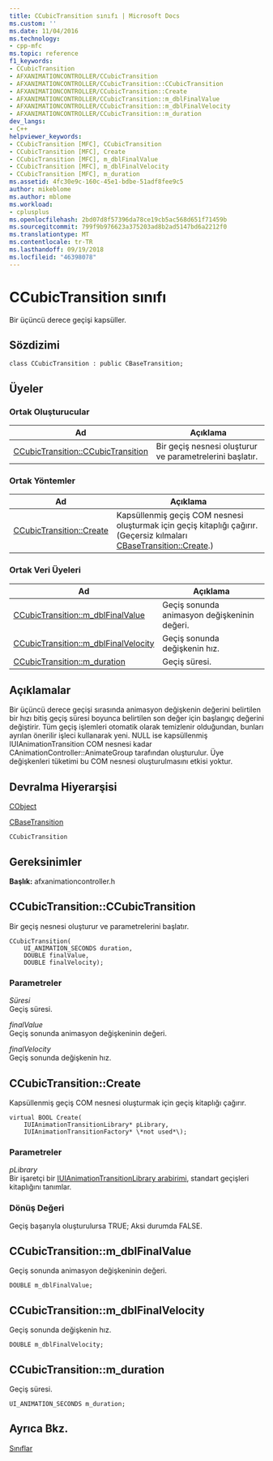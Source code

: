 ```yaml
---
title: CCubicTransition sınıfı | Microsoft Docs
ms.custom: ''
ms.date: 11/04/2016
ms.technology:
- cpp-mfc
ms.topic: reference
f1_keywords:
- CCubicTransition
- AFXANIMATIONCONTROLLER/CCubicTransition
- AFXANIMATIONCONTROLLER/CCubicTransition::CCubicTransition
- AFXANIMATIONCONTROLLER/CCubicTransition::Create
- AFXANIMATIONCONTROLLER/CCubicTransition::m_dblFinalValue
- AFXANIMATIONCONTROLLER/CCubicTransition::m_dblFinalVelocity
- AFXANIMATIONCONTROLLER/CCubicTransition::m_duration
dev_langs:
- C++
helpviewer_keywords:
- CCubicTransition [MFC], CCubicTransition
- CCubicTransition [MFC], Create
- CCubicTransition [MFC], m_dblFinalValue
- CCubicTransition [MFC], m_dblFinalVelocity
- CCubicTransition [MFC], m_duration
ms.assetid: 4fc30e9c-160c-45e1-bdbe-51adf8fee9c5
author: mikeblome
ms.author: mblome
ms.workload:
- cplusplus
ms.openlocfilehash: 2bd07d8f57396da78ce19cb5ac568d651f71459b
ms.sourcegitcommit: 799f9b976623a375203ad8b2ad5147bd6a2212f0
ms.translationtype: MT
ms.contentlocale: tr-TR
ms.lasthandoff: 09/19/2018
ms.locfileid: "46398078"
---
```

# <a name="ccubictransition-class"></a>CCubicTransition sınıfı

Bir üçüncü derece geçişi kapsüller.

## <a name="syntax"></a>Sözdizimi

```
class CCubicTransition : public CBaseTransition;
```

## <a name="members"></a>Üyeler

### <a name="public-constructors"></a>Ortak Oluşturucular

|Ad|Açıklama|
|----------|-----------------|
|[CCubicTransition::CCubicTransition](#ccubictransition)|Bir geçiş nesnesi oluşturur ve parametrelerini başlatır.|

### <a name="public-methods"></a>Ortak Yöntemler

|Ad|Açıklama|
|----------|-----------------|
|[CCubicTransition::Create](#create)|Kapsüllenmiş geçiş COM nesnesi oluşturmak için geçiş kitaplığı çağırır. (Geçersiz kılmaları [CBaseTransition::Create](../../mfc/reference/cbasetransition-class.md#create).)|

### <a name="public-data-members"></a>Ortak Veri Üyeleri

|Ad|Açıklama|
|----------|-----------------|
|[CCubicTransition::m_dblFinalValue](#m_dblfinalvalue)|Geçiş sonunda animasyon değişkeninin değeri.|
|[CCubicTransition::m_dblFinalVelocity](#m_dblfinalvelocity)|Geçiş sonunda değişkenin hız.|
|[CCubicTransition::m_duration](#m_duration)|Geçiş süresi.|

## <a name="remarks"></a>Açıklamalar

Bir üçüncü derece geçişi sırasında animasyon değişkenin değerini belirtilen bir hızı bitiş geçiş süresi boyunca belirtilen son değer için başlangıç değerini değiştirir. Tüm geçiş işlemleri otomatik olarak temizlenir olduğundan, bunları ayrılan önerilir işleci kullanarak yeni. NULL ise kapsüllenmiş IUIAnimationTransition COM nesnesi kadar CAnimationController::AnimateGroup tarafından oluşturulur. Üye değişkenleri tüketimi bu COM nesnesi oluşturulmasını etkisi yoktur.

## <a name="inheritance-hierarchy"></a>Devralma Hiyerarşisi

[CObject](../../mfc/reference/cobject-class.md)

[CBaseTransition](../../mfc/reference/cbasetransition-class.md)

`CCubicTransition`

## <a name="requirements"></a>Gereksinimler

**Başlık:** afxanimationcontroller.h

##  <a name="ccubictransition"></a>  CCubicTransition::CCubicTransition

Bir geçiş nesnesi oluşturur ve parametrelerini başlatır.

```
CCubicTransition(
    UI_ANIMATION_SECONDS duration,
    DOUBLE finalValue,
    DOUBLE finalVelocity);
```

### <a name="parameters"></a>Parametreler

*Süresi*<br/>
Geçiş süresi.

*finalValue*<br/>
Geçiş sonunda animasyon değişkeninin değeri.

*finalVelocity*<br/>
Geçiş sonunda değişkenin hız.

##  <a name="create"></a>  CCubicTransition::Create

Kapsüllenmiş geçiş COM nesnesi oluşturmak için geçiş kitaplığı çağırır.

```
virtual BOOL Create(
    IUIAnimationTransitionLibrary* pLibrary,
    IUIAnimationTransitionFactory* \*not used*\);
```

### <a name="parameters"></a>Parametreler

*pLibrary*<br/>
Bir işaretçi bir [IUIAnimationTransitionLibrary arabirimi](/windows/desktop/api/uianimation/nn-uianimation-iuianimationtransitionlibrary), standart geçişleri kitaplığını tanımlar.

### <a name="return-value"></a>Dönüş Değeri

Geçiş başarıyla oluşturulursa TRUE; Aksi durumda FALSE.

##  <a name="m_dblfinalvalue"></a>  CCubicTransition::m_dblFinalValue

Geçiş sonunda animasyon değişkeninin değeri.

```
DOUBLE m_dblFinalValue;
```

##  <a name="m_dblfinalvelocity"></a>  CCubicTransition::m_dblFinalVelocity

Geçiş sonunda değişkenin hız.

```
DOUBLE m_dblFinalVelocity;
```

##  <a name="m_duration"></a>  CCubicTransition::m_duration

Geçiş süresi.

```
UI_ANIMATION_SECONDS m_duration;
```

## <a name="see-also"></a>Ayrıca Bkz.

[Sınıflar](../../mfc/reference/mfc-classes.md)
